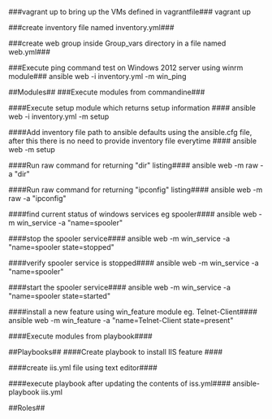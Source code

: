 ###vagrant up to bring up the VMs defined in vagrantfile###
vagrant up

###create inventory file named inventory.yml###

###create web group inside Group_vars directory in a file named web.yml###

###Execute ping command test on Windows 2012 server using winrm module###
ansible web -i inventory.yml -m win_ping

##Modules##
###Execute modules from commandine###

####Execute setup module which returns setup information ####
ansible web -i inventory.yml -m setup

####Add inventory file path to ansible defaults using the ansible.cfg file, after this there is no need to provide inventory file everytime ####
ansible web -m setup

####Run raw command for returning "dir" listing####
ansible web -m raw -a "dir"

####Run raw command for returning "ipconfig" listing####
ansible web -m raw -a "ipconfig"

####find current status of windows services eg spooler####
ansible web -m win_service -a "name=spooler"

####stop the spooler service####
ansible web -m win_service -a "name=spooler state=stopped"

####verify spooler service is stopped####
ansible web -m win_service -a "name=spooler"

####start the spooler service####
ansible web -m win_service -a "name=spooler state=started"

####install a new feature using win_feature module eg. Telnet-Client####
ansible web -m win_feature -a "name=Telnet-Client state=present"

####Execute modules from playbook####

##Playbooks##
####Create playbook to install IIS feature ####

####create iis.yml file using text editor####

####execute playbook after updating the contents of iss.yml####
ansible-playbook iis.yml

##Roles##
